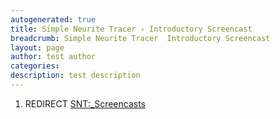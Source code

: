 ```yaml
---
autogenerated: true
title: Simple Neurite Tracer › Introductory Screencast
breadcrumb: Simple Neurite Tracer  Introductory Screencast
layout: page
author: test author
categories: 
description: test description
---
```


1.  REDIRECT [SNT:\_Screencasts](SNT__Screencasts "wikilink")
